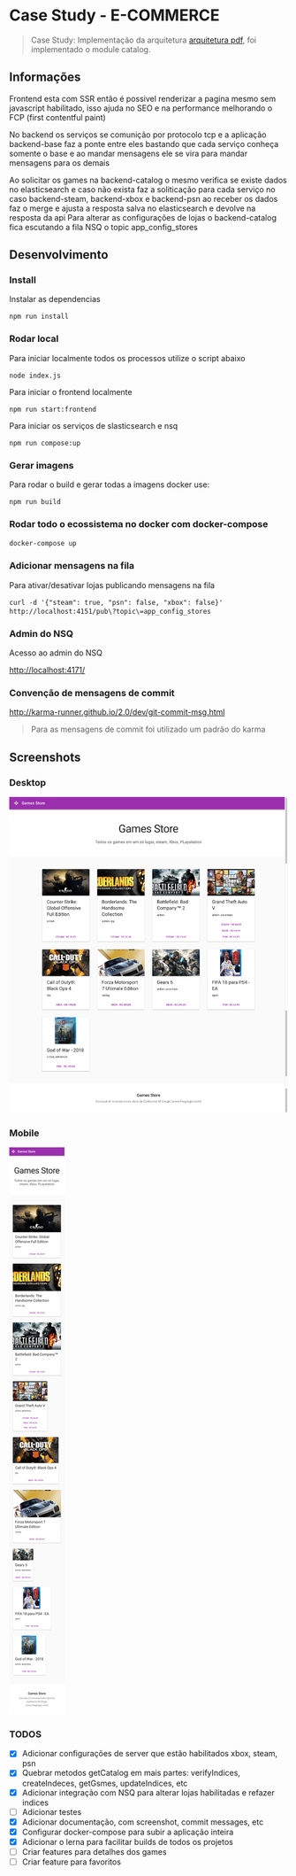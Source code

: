 # Case Study - E-COMMERCE

> Case Study: Implementação da arquitetura [arquitetura pdf], foi implementado o module catalog.

## Informações

Frontend esta com SSR então é possivel renderizar a pagina mesmo sem javascript habilitado, isso ajuda no SEO e na performance melhorando o FCP (first contentful paint)

No backend os serviços se comunição por protocolo tcp e a aplicação backend-base faz a ponte entre eles bastando que cada serviço conheça somente o base e ao mandar mensagens ele se vira para mandar mensagens para os demais

Ao solicitar os games na backend-catalog o mesmo verifica se existe dados no elasticsearch e caso não exista faz a soliticação para cada serviço no caso backend-steam, backend-xbox e backend-psn ao receber os dados faz o merge e ajusta a resposta salva no elasticsearch e devolve na resposta da api
Para alterar as configurações de lojas o backend-catalog fica escutando a fila NSQ o topic app_config_stores

## Desenvolvimento

### Install

Instalar as dependencias

```
npm run install
```

### Rodar local

Para iniciar localmente todos os processos utilize o script abaixo

```
node index.js
```

Para iniciar o frontend localmente

```
npm run start:frontend
```

Para iniciar os serviços de slasticsearch e nsq

```
npm run compose:up
```

### Gerar imagens

Para rodar o build e gerar todas a imagens docker use:

```
npm run build
```

### Rodar todo o ecossistema no docker com docker-compose

```
docker-compose up
```

### Adicionar mensagens na fila

Para ativar/desativar lojas publicando mensagens na fila

```
curl -d '{"steam": true, "psn": false, "xbox": false}' http://localhost:4151/pub\?topic\=app_config_stores
```

### Admin do NSQ

Acesso ao admin do NSQ

<http://localhost:4171/>

### Convenção de mensagens de commit

<http://karma-runner.github.io/2.0/dev/git-commit-msg.html>

> Para as mensagens de commit foi utilizado um padrão do karma

## Screenshots

### Desktop

![desktop][screenshot desktop]

### Mobile

![mobile][screenshot mobile]

### TODOS

- [x] Adicionar configurações de server que estão habilitados xbox, steam, psn
- [x] Quebrar metodos getCatalog em mais partes: verifyIndices, createIndeces, getGsmes, updateIndices, etc
- [x] Adicionar integração com NSQ para alterar lojas habilitadas e refazer indices
- [ ] Adicionar testes
- [x] Adicionar documentação, com screenshot, commit messages, etc
- [x] Configurar docker-compose para subir a aplicação inteira
- [x] Adicionar o lerna para facilitar builds de todos os projetos
- [ ] Criar features para detalhes dos games
- [ ] Criar feature para favoritos

[arquitetura pdf]: ./resources/arquitetura.pdf
[screenshot mobile]: ./resources/screenshot-mobile.png
[screenshot desktop]: ./resources/scrrenshot-desktop.png
